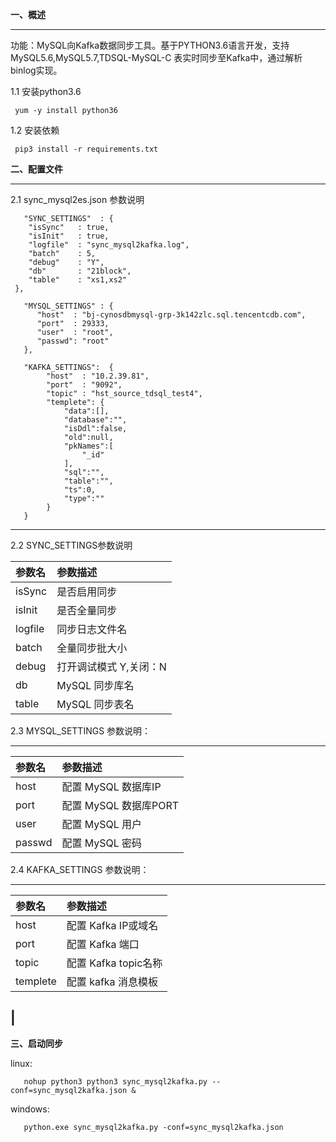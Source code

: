 
**一、概述**

------------

   功能：MySQL向Kafka数据同步工具。基于PYTHON3.6语言开发，支持MySQL5.6,MySQL5.7,TDSQL-MySQL-C 表实时同步至Kafka中，通过解析binlog实现。

   1.1 安装python3.6

     yum -y install python36

   1.2 安装依赖

     pip3 install -r requirements.txt
   

**二、配置文件**

------------
 
   2.1 sync_mysql2es.json 参数说明
   
       "SYNC_SETTINGS"  : {
        "isSync"   : true,
        "isInit"   : true,
        "logfile"  : "sync_mysql2kafka.log",
        "batch"    : 5,
        "debug"    : "Y",
        "db"       : "21block",
        "table"    : "xs1,xs2"
     },

       "MYSQL_SETTINGS" : {
          "host"  : "bj-cynosdbmysql-grp-3k142zlc.sql.tencentcdb.com",
          "port"  : 29333,
          "user"  : "root",
          "passwd": "root"
       },
    
       "KAFKA_SETTINGS":  {
            "host"  : "10.2.39.81",
            "port"  : "9092",
            "topic" : "hst_source_tdsql_test4",
            "templete": {
                "data":[],
                "database":"",
                "isDdl":false,
                "old":null,
                "pkNames":[
                    "_id"
                ],
                "sql":"",
                "table":"",
                "ts":0,
                "type":""
            }
       }

        
------------

  2.2 SYNC_SETTINGS参数说明

|  参数名	 |参数描述   |
| :------------ | :------------ |
| isSync | 是否启用同步  |
| isInit | 是否全量同步  |
| logfile | 同步日志文件名  |
| batch   |全量同步批大小   |
| debug  |打开调试模式 Y,关闭：N  |
| db       | MySQL 同步库名  |
| table    | MySQL 同步表名  |


 2.3 MYSQL_SETTINGS 参数说明：

------------

|  参数名	 |参数描述   |
| :------------ | :------------ |
| host  | 配置 MySQL 数据库IP    |
| port  | 配置 MySQL 数据库PORT  |
| user | 配置 MySQL 用户   |
| passwd  | 配置 MySQL 密码  |

 2.4 KAFKA_SETTINGS 参数说明：

------------

|  参数名	 |参数描述   |
| :------------ | :------------ |
| host  | 配置 Kafka IP或域名    |
| port  | 配置 Kafka 端口  |
| topic | 配置 Kafka topic名称   |
| templete  | 配置 kafka 消息模板 |
|
------------

**三、启动同步**

   linux:
   
       nohup python3 python3 sync_mysql2kafka.py --conf=sync_mysql2kafka.json &
   
   windows:
   
       python.exe sync_mysql2kafka.py -conf=sync_mysql2kafka.json